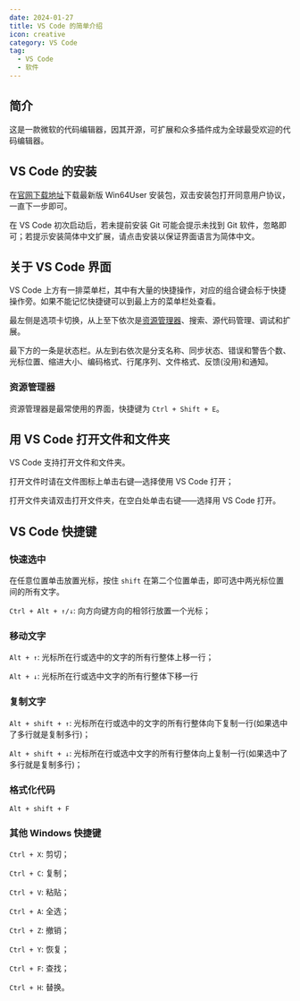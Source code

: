 ```yaml
---
date: 2024-01-27
title: VS Code 的简单介绍
icon: creative
category: VS Code
tag:
  - VS Code
  - 软件
---
```


## 简介

这是一款微软的代码编辑器，因其开源，可扩展和众多插件成为全球最受欢迎的代码编辑器。

## VS Code 的安装

在[官网下载地址](https://code.visualstudio.com/Download)下载最新版 Win64User 安装包，双击安装包打开同意用户协议，一直下一步即可。

在 VS Code 初次启动后，若未提前安装 Git 可能会提示未找到 Git 软件，忽略即可；若提示安装简体中文扩展，请点击安装以保证界面语言为简体中文。

## 关于 VS Code 界面

VS Code 上方有一排菜单栏，其中有大量的快捷操作，对应的组合键会标于快捷操作旁。如果不能记忆快捷键可以到最上方的菜单栏处查看。

最左侧是选项卡切换，从上至下依次是[资源管理器](#资源管理器)、搜索、源代码管理、调试和扩展。

最下方的一条是状态栏。从左到右依次是分支名称、同步状态、错误和警告个数、光标位置、缩进大小、编码格式、行尾序列、文件格式、反馈(没用)和通知。

### 资源管理器

资源管理器是最常使用的界面，快捷键为 `Ctrl + Shift + E`。

## 用 VS Code 打开文件和文件夹

VS Code 支持打开文件和文件夹。

打开文件时请在文件图标上单击右键—选择使用 VS Code 打开；

打开文件夹请双击打开文件夹，在空白处单击右键——选择用 VS Code 打开。

## VS Code 快捷键

### 快速选中

在任意位置单击放置光标，按住 `shift` 在第二个位置单击，即可选中两光标位置间的所有文字。

`Ctrl + Alt + ↑/↓`: 向方向键方向的相邻行放置一个光标；

### 移动文字

`Alt + ↑`: 光标所在行或选中的文字的所有行整体上移一行；

`Alt + ↓`: 光标所在行或选中文字的所有行整体下移一行

### 复制文字

`Alt + shift + ↑`: 光标所在行或选中的文字的所有行整体向下复制一行(如果选中了多行就是复制多行)；

`Alt + shift + ↓`: 光标所在行或选中文字的所有行整体向上复制一行(如果选中了多行就是复制多行)；

### 格式化代码

`Alt + shift + F`

### 其他 Windows 快捷键

`Ctrl + X`: 剪切；

`Ctrl + C`: 复制；

`Ctrl + V`: 粘贴；

`Ctrl + A`: 全选；

`Ctrl + Z`: 撤销；

`Ctrl + Y`: 恢复；

`Ctrl + F`: 查找；

`Ctrl + H`: 替换。
